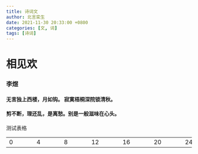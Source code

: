 ```yaml
---
title: 诗词文
author: 北言栾生
date: 2021-11-30 20:33:00 +0800
categories: [文, 词]
tags: [诗词]
---
```



# 相见欢

### 李煜

#### 无言独上西楼，月如钩。 寂寞梧桐深院锁清秋。

#### 剪不断，理还乱，是离愁。别是一般滋味在心头。

测试表格

<table>
    <tr>
        <td>0</td><td/><td/><td/>
        <td>4</td><td/><td/><td/>
        <td>8</td><td/><td/><td/>
        <td>12</td><td/><td/><td/>
        <td>16</td><td/><td/><td/>
        <td>20</td><td/><td/><td/>
        <td>24</td><td/><td/><td>31</td>
    </tr>
</table>